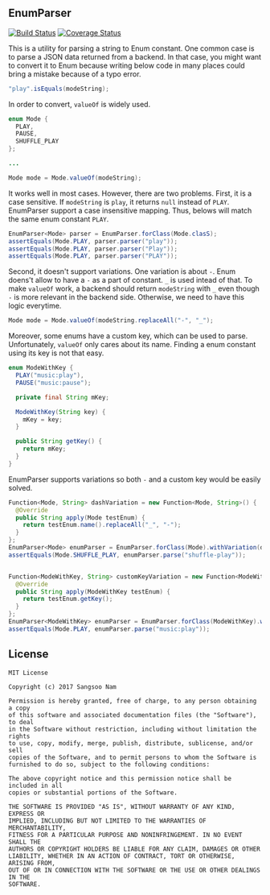 ## EnumParser
[![Build Status](https://travis-ci.org/SangsooNam/enumparser.svg?branch=master)](https://travis-ci.org/SangsooNam/enumparser)
[![Coverage Status](https://coveralls.io/repos/github/SangsooNam/enumparser/badge.svg?branch=master)](https://coveralls.io/github/SangsooNam/enumparser?branch=master)

This is a utility for parsing a string to Enum constant. One common case is to parse a JSON data returned from a backend. In that case, you might want to convert it to Enum because writing below code in many places could bring a mistake because of a typo error.
```java
"play".isEquals(modeString);
```

In order to convert, `valueOf` is widely used.
```java
enum Mode {
  PLAY,
  PAUSE,
  SHUFFLE_PLAY
};

...

Mode mode = Mode.valueOf(modeString);
```

It works well in most cases. However, there are two problems. First, it is a case sensitive. If `modeString` is `play`, it returns `null` instead of `PLAY`. EnumParser support a case insensitive mapping. Thus, belows will match the same enum constant `PLAY`.

```java
EnumParser<Mode> parser = EnumParser.forClass(Mode.clasS);
assertEquals(Mode.PLAY, parser.parser("play"));
assertEquals(Mode.PLAY, parser.parser("Play"));
assertEquals(Mode.PLAY, parser.parser("PLAY"));
```

Second, it doesn't support variations. One variation is about `-`. Enum doens't allow to have a `-` as a part of constant. `_` is used intead of that. To make `valueOf` work, a backend should return `modeString` with `_` even though `-` is more relevant in the backend side. Otherwise, we need to have this logic everytime.
```java
Mode mode = Mode.valueOf(modeString.replaceAll("-", "_");
```

Moreover, some enums have a custom key, which can be used to parse. Unfortunately, `valueOf` only cares about its name. Finding a enum constant using its key is not that easy. 
```java
enum ModeWithKey {
  PLAY("music:play"),
  PAUSE("music:pause");

  private final String mKey;

  ModeWithKey(String key) {
    mKey = key;
  }

  public String getKey() {
    return mKey;
  }
}
```

EnumParser supports variations so both `-` and a custom key would be easily solved. 
```java
Function<Mode, String> dashVariation = new Function<Mode, String>() {
  @Override
  public String apply(Mode testEnum) {
    return testEnum.name().replaceAll("_", "-");
  }
};
EnumParser<Mode> enumParser = EnumParser.forClass(Mode).withVariation(dashVariation);
assertEquals(Mode.SHUFFLE_PLAY, enumParser.parse("shuffle-play"));
```
```java

Function<ModeWithKey, String> customKeyVariation = new Function<ModeWithKey, String>() {
  @Override
  public String apply(ModeWithKey testEnum) {
    return testEnum.getKey();
  }
};
EnumParser<ModeWithKey> enumParser = EnumParser.forClass(ModeWithKey).withVariation(customKeyVariation);
assertEquals(Mode.PLAY, enumParser.parse("music:play"));
```


## License
```
MIT License

Copyright (c) 2017 Sangsoo Nam

Permission is hereby granted, free of charge, to any person obtaining a copy
of this software and associated documentation files (the "Software"), to deal
in the Software without restriction, including without limitation the rights
to use, copy, modify, merge, publish, distribute, sublicense, and/or sell
copies of the Software, and to permit persons to whom the Software is
furnished to do so, subject to the following conditions:

The above copyright notice and this permission notice shall be included in all
copies or substantial portions of the Software.

THE SOFTWARE IS PROVIDED "AS IS", WITHOUT WARRANTY OF ANY KIND, EXPRESS OR
IMPLIED, INCLUDING BUT NOT LIMITED TO THE WARRANTIES OF MERCHANTABILITY,
FITNESS FOR A PARTICULAR PURPOSE AND NONINFRINGEMENT. IN NO EVENT SHALL THE
AUTHORS OR COPYRIGHT HOLDERS BE LIABLE FOR ANY CLAIM, DAMAGES OR OTHER
LIABILITY, WHETHER IN AN ACTION OF CONTRACT, TORT OR OTHERWISE, ARISING FROM,
OUT OF OR IN CONNECTION WITH THE SOFTWARE OR THE USE OR OTHER DEALINGS IN THE
SOFTWARE.
```
